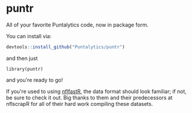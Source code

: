 # puntr
All of your favorite Puntalytics code, now in package form.  
  
You can install via:
```R
devtools::install_github("Puntalytics/puntr")
```
and then just
```
library(puntr)
```
and you're ready to go!
  
If you're used to using [nflfastR](https://github.com/mrcaseb/nflfastR), the data format should look familiar; if not, be sure to check it out.  Big thanks to them and their predecessors at nflscrapR for all of their hard work compiling these datasets.
